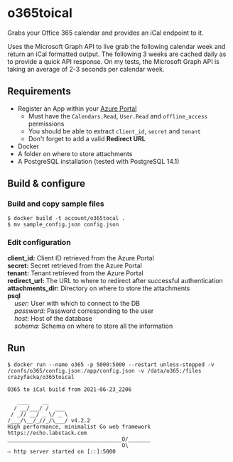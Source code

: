 # o365toical

Grabs your Office 365 calendar and provides an iCal endpoint to it.

Uses the Microsoft Graph API to live grab the following calendar week and return an iCal formatted output. The following 3 weeks are cached daily as to provide a quick API response. On my tests, the Microsoft Graph API is taking an average of 2-3 seconds per calendar week.

## Requirements

* Register an App within your [Azure Portal](https://portal.azure.com/#blade/Microsoft_AAD_RegisteredApps/ApplicationsListBlade)
  * Must have the `Calendars.Read`, `User.Read` and `offline_access` permissions
  * You should be able to extract `client_id`, `secret` and `tenant`
  * Don't forget to add a valid **Redirect URL**
* Docker
* A folder on where to store attachments
* A PostgreSQL installation (tested with PostgreSQL 14.1)

## Build & configure

### Build and copy sample files

```
$ docker build -t account/o365tocal .
$ mv sample_config.json config.json
```

### Edit configuration

**client_id:** Client ID retrieved from the Azure Portal<br/>
**secret:** Secret retrieved from the Azure Portal<br/>
**tenant:** Tenant retrieved from the Azure Portal<br/>
**redirect_url:** The URL to where to redirect after successful authentication<br/>
**attachments_dir:** Directory on where to store the attachments<br/>
**psql**<br/>
&nbsp;&nbsp;&nbsp;&nbsp;*user:* User with which to connect to the DB<br/>
&nbsp;&nbsp;&nbsp;&nbsp;*password:* Password corresponding to the user<br/>
&nbsp;&nbsp;&nbsp;&nbsp;*host:* Host of the database<br/>
&nbsp;&nbsp;&nbsp;&nbsp;*schema:* Schema on where to store all the information

## Run

```
$ docker run --name o365 -p 5000:5000 --restart unless-stopped -v /confs/o365/config.json:/app/config.json -v /data/o365:/files crazyfacka/o365toical

O365 to iCal build from 2021-06-23_2206

   ____    __
  / __/___/ /  ___
 / _// __/ _ \/ _ \
/___/\__/_//_/\___/ v4.2.2
High performance, minimalist Go web framework
https://echo.labstack.com
____________________________________O/_______
                                    O\
⇨ http server started on [::]:5000
```
